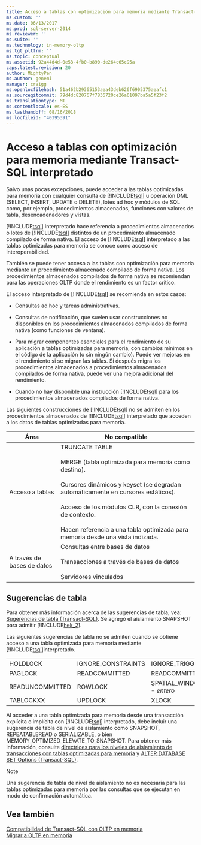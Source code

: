 ```yaml
---
title: Acceso a tablas con optimización para memoria mediante Transact-SQL interpretado | Microsoft Docs
ms.custom: ''
ms.date: 06/13/2017
ms.prod: sql-server-2014
ms.reviewer: ''
ms.suite: ''
ms.technology: in-memory-oltp
ms.tgt_pltfrm: ''
ms.topic: conceptual
ms.assetid: 92a44d4d-0e53-4fb0-b890-de264c65c95a
caps.latest.revision: 20
author: MightyPen
ms.author: genemi
manager: craigg
ms.openlocfilehash: 51a462b29365153aea43deb626f6905375aeafc1
ms.sourcegitcommit: 79d4dc820767f7836720ce26a61097ba5a5f23f2
ms.translationtype: MT
ms.contentlocale: es-ES
ms.lasthandoff: 08/16/2018
ms.locfileid: "40395391"
---
```

# <a name="accessing-memory-optimized-tables-using-interpreted-transact-sql"></a>Acceso a tablas con optimización para memoria mediante Transact-SQL interpretado
  Salvo unas pocas excepciones, puede acceder a las tablas optimizadas para memoria con cualquier consulta de [!INCLUDE[tsql](../../includes/tsql-md.md)] u operación DML (SELECT, INSERT, UPDATE o DELETE), lotes ad hoc y módulos de SQL como, por ejemplo, procedimientos almacenados, funciones con valores de tabla, desencadenadores y vistas.  
  
 [!INCLUDE[tsql](../../includes/tsql-md.md)] interpretado hace referencia a procedimientos almacenados o lotes de [!INCLUDE[tsql](../../includes/tsql-md.md)] distintos de un procedimiento almacenado compilado de forma nativa. El acceso de [!INCLUDE[tsql](../../includes/tsql-md.md)] interpretado a las tablas optimizadas para memoria se conoce como acceso de interoperabilidad.  
  
 También se puede tener acceso a las tablas con optimización para memoria mediante un procedimiento almacenado compilado de forma nativa. Los procedimientos almacenados compilados de forma nativa se recomiendan para las operaciones OLTP donde el rendimiento es un factor crítico.  
  
 El acceso interpretado de [!INCLUDE[tsql](../../includes/tsql-md.md)] se recomienda en estos casos:  
  
-   Consultas ad hoc y tareas administrativas.  
  
-   Consultas de notificación, que suelen usar construcciones no disponibles en los procedimientos almacenados compilados de forma nativa (como funciones de ventana).  
  
-   Para migrar componentes esenciales para el rendimiento de su aplicación a tablas optimizadas para memoria, con cambios mínimos en el código de la aplicación (o sin ningún cambio). Puede ver mejoras en el rendimiento si se migran las tablas. Si después migra los procedimientos almacenados a procedimientos almacenados compilados de forma nativa, puede ver una mejora adicional del rendimiento.  
  
-   Cuando no hay disponible una instrucción [!INCLUDE[tsql](../../includes/tsql-md.md)] para los procedimientos almacenados compilados de forma nativa.  
  
 Las siguientes construcciones de [!INCLUDE[tsql](../../includes/tsql-md.md)] no se admiten en los procedimientos almacenados de [!INCLUDE[tsql](../../includes/tsql-md.md)] interpretado que acceden a los datos de tablas optimizadas para memoria.  
  
|Área|No compatible|  
|----------|-----------------|  
|Acceso a tablas|TRUNCATE TABLE<br /><br /> MERGE (tabla optimizada para memoria como destino).<br /><br /> Cursores dinámicos y keyset (se degradan automáticamente en cursores estáticos).<br /><br /> Acceso de los módulos CLR, con la conexión de contexto.<br /><br /> Hacen referencia a una tabla optimizada para memoria desde una vista indizada.|  
|A través de bases de datos|Consultas entre bases de datos<br /><br /> Transacciones a través de bases de datos<br /><br /> Servidores vinculados|  
  
## <a name="table-hints"></a>Sugerencias de tabla  
 Para obtener más información acerca de las sugerencias de tabla, vea: [Sugerencias de tabla &#40;Transact-SQL&#41;](/sql/t-sql/queries/hints-transact-sql-table). Se agregó el aislamiento SNAPSHOT para admitir [!INCLUDE[hek_2](../../includes/hek-2-md.md)].  
  
 Las siguientes sugerencias de tabla no se admiten cuando se obtiene acceso a una tabla optimizada para memoria mediante [!INCLUDE[tsql](../../includes/tsql-md.md)]interpretado.  
  
|||||  
|-|-|-|-|  
|HOLDLOCK|IGNORE_CONSTRAINTS|IGNORE_TRIGGERS|NOWAIT|  
|PAGLOCK|READCOMMITTED|READCOMMITTEDLOCK|READPAST|  
|READUNCOMMITTED|ROWLOCK|SPATIAL_WINDOW_MAX_CELLS = *entero*|TABLOCK|  
|TABLOCKXX|UPDLOCK|XLOCK||  
  
 Al acceder a una tabla optimizada para memoria desde una transacción explícita o implícita con [!INCLUDE[tsql](../../includes/tsql-md.md)] interpretado, debe incluir una sugerencia de tabla de nivel de aislamiento como SNAPSHOT, REPEATABLEREAD o SERIALIZABLE, o bien MEMORY_OPTIMIZED_ELEVATE_TO_SNAPSHOT. Para obtener más información, consulte [directrices para los niveles de aislamiento de transacciones con tablas optimizadas para memoria](memory-optimized-tables.md) y [ALTER DATABASE SET Options &#40;Transact-SQL&#41;](/sql/t-sql/statements/alter-database-transact-sql-set-options).  
  
> [!NOTE]  
>  Una sugerencia de tabla de nivel de aislamiento no es necesaria para las tablas optimizadas para memoria por las consultas que se ejecutan en modo de confirmación automática.  
  
## <a name="see-also"></a>Vea también  
 [Compatibilidad de Transact-SQL con OLTP en memoria](transact-sql-support-for-in-memory-oltp.md)   
 [Migrar a OLTP en memoria](migrating-to-in-memory-oltp.md)  
  
  
